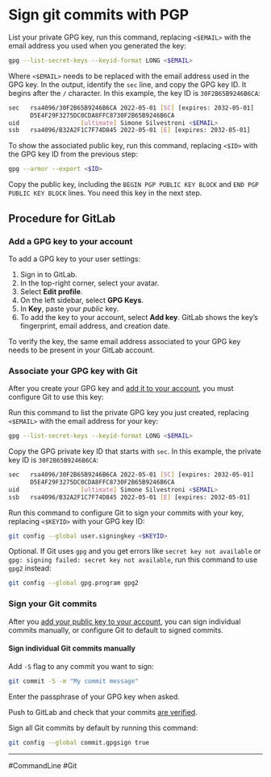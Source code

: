 # Sign git commits with PGP

List your private GPG key, run this command, replacing `<$EMAIL>` with the email address you used when you generated the key:

```bash
gpg --list-secret-keys --keyid-format LONG <$EMAIL>
```

Where `<$EMAIL>` needs to be replaced with the email address used in the GPG key. In the output, identify the `sec` line, and copy the GPG key ID. It begins after the `/` character. In this example, the key ID is `30F2B65B9246B6CA`:

```bash
sec   rsa4096/30F2B65B9246B6CA 2022-05-01 [SC] [expires: 2032-05-01]
      D5E4F29F3275DC0CDA8FFC8730F2B65B9246B6CA
uid                 [ultimate] Simone Silvestroni <$EMAIL>
ssb   rsa4096/B32A2F1C7F74D845 2022-05-01 [E] [expires: 2032-05-01]
```

To show the associated public key, run this command, replacing `<$ID>` with the GPG key ID from the previous step:

```bash
gpg --armor --export <$ID>
```

Copy the public key, including the `BEGIN PGP PUBLIC KEY BLOCK` and `END PGP PUBLIC KEY BLOCK` lines. You need this key in the next step.

## Procedure for GitLab

### Add a GPG key to your account

To add a GPG key to your user settings:

1. Sign in to GitLab.
2. In the top-right corner, select your avatar.
3. Select **Edit profile**.
4. On the left sidebar, select **GPG Keys**.
5. In **Key**, paste your *public* key.
6. To add the key to your account, select **Add key**. GitLab shows the key’s fingerprint, email address, and creation date.

To verify the key, the same email address associated to your GPG key needs to be present in your GitLab account.

### Associate your GPG key with Git

After you create your GPG key and [add it to your account](https://docs.gitlab.com/ee/user/project/repository/gpg_signed_commits/index.html#add-a-gpg-key-to-your-account), you must configure Git to use this key:

Run this command to list the private GPG key you just created, replacing `<$EMAIL>` with the email address for your key:

```bash
gpg --list-secret-keys --keyid-format LONG <$EMAIL>
```

Copy the GPG private key ID that starts with `sec`. In this example, the private key ID is `30F2B65B9246B6CA`:

```bash
sec   rsa4096/30F2B65B9246B6CA 2022-05-01 [SC] [expires: 2032-05-01]
      D5E4F29F3275DC0CDA8FFC8730F2B65B9246B6CA
uid                 [ultimate] Simone Silvestroni <$EMAIL>
ssb   rsa4096/B32A2F1C7F74D845 2022-05-01 [E] [expires: 2032-05-01]
```

Run this command to configure Git to sign your commits with your key, replacing `<$KEYID>` with your GPG key ID:

```bash
git config --global user.signingkey <$KEYID>
```

Optional. If Git uses `gpg` and you get errors like `secret key not available` or `gpg: signing failed: secret key not available`, run this command to use `gpg2` instead:

```bash
git config --global gpg.program gpg2
```

### Sign your Git commits

After you [add your public key to your account](https://docs.gitlab.com/ee/user/project/repository/gpg_signed_commits/index.html#add-a-gpg-key-to-your-account), you can sign individual commits manually, or configure Git to default to signed commits.

#### Sign individual Git commits manually

Add `-S` flag to any commit you want to sign:

```bash
git commit -S -m "My commit message"
```

Enter the passphrase of your GPG key when asked.

Push to GitLab and check that your commits [are verified](https://docs.gitlab.com/ee/user/project/repository/gpg_signed_commits/index.html#verify-commits).

Sign all Git commits by default by running this command:

```bash
git config --global commit.gpgsign true
```
  
---

#CommandLine #Git